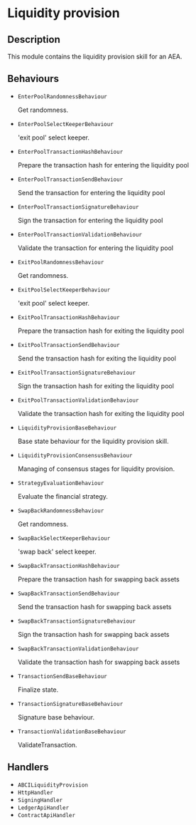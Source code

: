 # Liquidity provision

## Description

This module contains the liquidity provision skill for an AEA.

## Behaviours

* `EnterPoolRandomnessBehaviour`

   Get randomness.

* `EnterPoolSelectKeeperBehaviour`

   'exit pool' select keeper.

* `EnterPoolTransactionHashBehaviour`

   Prepare the transaction hash for entering the liquidity pool

* `EnterPoolTransactionSendBehaviour`

   Send the transaction for entering the liquidity pool

* `EnterPoolTransactionSignatureBehaviour`

   Sign the transaction for entering the liquidity pool

* `EnterPoolTransactionValidationBehaviour`

   Validate the transaction for entering the liquidity pool

* `ExitPoolRandomnessBehaviour`

   Get randomness.

* `ExitPoolSelectKeeperBehaviour`

   'exit pool' select keeper.

* `ExitPoolTransactionHashBehaviour`

   Prepare the transaction hash for exiting the liquidity pool

* `ExitPoolTransactionSendBehaviour`

   Send the transaction hash for exiting the liquidity pool

* `ExitPoolTransactionSignatureBehaviour`

   Sign the transaction hash for exiting the liquidity pool

* `ExitPoolTransactionValidationBehaviour`

   Validate the transaction hash for exiting the liquidity pool

* `LiquidityProvisionBaseBehaviour`

   Base state behaviour for the liquidity provision skill.

* `LiquidityProvisionConsensusBehaviour`

   Managing of consensus stages for liquidity provision.

* `StrategyEvaluationBehaviour`

   Evaluate the financial strategy.

* `SwapBackRandomnessBehaviour`

   Get randomness.

* `SwapBackSelectKeeperBehaviour`

   'swap back' select keeper.

* `SwapBackTransactionHashBehaviour`

   Prepare the transaction hash for swapping back assets

* `SwapBackTransactionSendBehaviour`

   Send the transaction hash for swapping back assets

* `SwapBackTransactionSignatureBehaviour`

   Sign the transaction hash for swapping back assets

* `SwapBackTransactionValidationBehaviour`

   Validate the transaction hash for swapping back assets

* `TransactionSendBaseBehaviour`

   Finalize state.

* `TransactionSignatureBaseBehaviour`

   Signature base behaviour.

* `TransactionValidationBaseBehaviour`

   ValidateTransaction.


## Handlers

* `ABCILiquidityProvision`
* `HttpHandler`
* `SigningHandler`
* `LedgerApiHandler`
* `ContractApiHandler`

